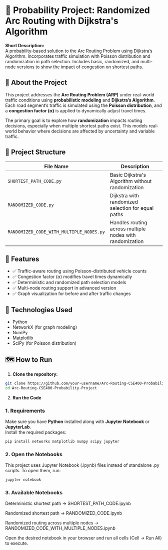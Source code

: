 # 🧠 Probability Project: Randomized Arc Routing with Dijkstra's Algorithm

**Short Description:**  
A probability-based solution to the Arc Routing Problem using Dijkstra’s Algorithm. Incorporates traffic simulation with Poisson distribution and randomization in path selection. Includes basic, randomized, and multi-node versions to show the impact of congestion on shortest paths.

## 📌 About the Project

This project addresses the **Arc Routing Problem (ARP)** under real-world traffic conditions using **probabilistic modeling** and **Dijkstra’s Algorithm**. Each road segment’s traffic is simulated using the **Poisson distribution**, and a **congestion factor (α)** is applied to dynamically adjust travel times.

The primary goal is to explore how **randomization** impacts routing decisions, especially when multiple shortest paths exist. This models real-world behavior where decisions are affected by uncertainty and variable traffic.


## 🔧 Project Structure

| File Name                                | Description                                            |
|-----------------------------------------|--------------------------------------------------------|
| `SHORTEST_PATH_CODE.py`                 | Basic Dijkstra's Algorithm without randomization       |
| `RANDOMIZED_CODE.py`                    | Dijkstra with randomized selection for equal paths     |
| `RANDOMIZED_CODE_WITH_MULTIPLE_NODES.py`| Handles routing across multiple nodes with randomization|


## 🎯 Features

- ✅ Traffic-aware routing using Poisson-distributed vehicle counts  
- ✅ Congestion factor (α) modifies travel times dynamically  
- ✅ Deterministic and randomized path selection models  
- ✅ Multi-node routing support in advanced version  
- ✅ Graph visualization for before and after traffic changes  


## 🧪 Technologies Used

- Python
- NetworkX (for graph modeling)
- NumPy
- Matplotlib
- SciPy (for Poisson distribution)


## 🗺️ How to Run

1. **Clone the repository:**
```bash
git clone https://github.com/your-username/Arc-Routing-CSE400-Probability-Project.git
cd Arc-Routing-CSE400-Probability-Project
```

2. **Run the Code**

### 1. Requirements
Make sure you have **Python** installed along with **Jupyter Notebook** or **JupyterLab**.  
Install the required packages:
```bash
pip install networkx matplotlib numpy scipy jupyter
```

### 2. Open the Notebooks

This project uses Jupyter Notebook (.ipynb) files instead of standalone .py scripts.
To open them, run:
```bash
jupyter notebook
```
### 3. Available Notebooks

Deterministic shortest path → SHORTEST_PATH_CODE.ipynb

Randomized shortest path → RANDOMIZED_CODE.ipynb

Randomized routing across multiple nodes → RANDOMIZED_CODE_WITH_MULTIPLE_NODES.ipynb

Open the desired notebook in your browser and run all cells (Cell → Run All) to execute.

